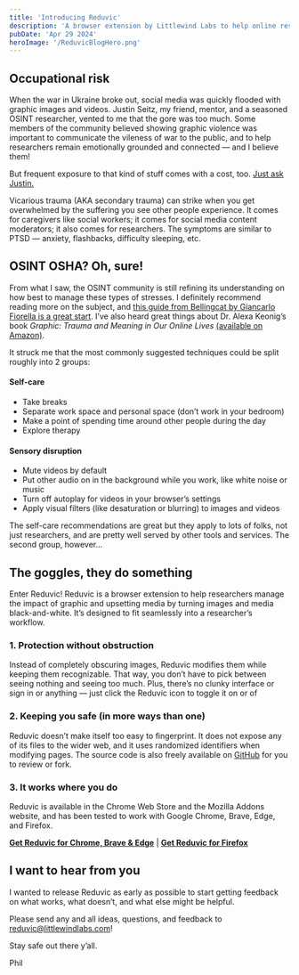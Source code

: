 ```yaml
---
title: 'Introducing Reduvic'
description: 'A browser extension by Littlewind Labs to help online researchers prevent vicarious trauma'
pubDate: 'Apr 29 2024'
heroImage: '/ReduvicBlogHero.png'
---
```


## Occupational risk

When the war in Ukraine broke out, social media was quickly flooded with graphic images and videos. Justin Seitz, my friend, mentor, and a seasoned OSINT researcher, vented to me that the gore was too much. Some members of the community believed showing graphic violence was important to communicate the vileness of war to the public, and to help researchers remain emotionally grounded and connected — and I believe them!

But frequent exposure to that kind of stuff comes with a cost, too. [Just ask Justin.](https://www.bullshithunting.com/p/the-work-we-do-on-vicarious-trauma)

Vicarious trauma (AKA secondary trauma) can strike when you get overwhelmed by the suffering you see other people experience. It comes for caregivers like social workers; it comes for social media content moderators; it also comes for researchers. The symptoms are similar to PTSD — anxiety, flashbacks, difficulty sleeping, etc.

## OSINT OSHA? Oh, sure!

From what I saw, the OSINT community is still refining its understanding on how best to manage these types of stresses. I definitely recommend reading more on the subject, and [this guide from Bellingcat by Giancarlo Fiorella is a great start](https://www.notion.so/10666e3a58e7406b81a993e9ca9d962d?pvs=21). I’ve also heard great things about Dr. Alexa Keonig’s book *Graphic: Trauma and Meaning in Our Online Lives* [(available on Amazon)](https://www.amazon.com/Graphic-Trauma-Meaning-Online-Lives/dp/1108995748/).

It struck me that the most commonly suggested techniques could be split roughly into 2 groups:
#### Self-care
 - Take breaks
 - Separate work space and personal space (don’t work in your bedroom)
 - Make a point of spending time around other people during the day
 - Explore therapy


#### Sensory disruption
 - Mute videos by default
 - Put other audio on in the background while you work, like white noise or music
 - Turn off autoplay for videos in your browser’s settings
 - Apply visual filters (like desaturation or blurring) to images and videos

The self-care recommendations are great but they apply to lots of folks, not just researchers, and are pretty well served by other tools and services. The second group, however…

## The goggles, they do something

Enter Reduvic! Reduvic is a browser extension to help researchers manage the impact of graphic and upsetting media by turning images and media black-and-white. It’s designed to fit seamlessly into a researcher’s workflow.

### 1. Protection without obstruction

Instead of completely obscuring images, Reduvic modifies them while keeping them recognizable. That way, you don’t have to pick between seeing nothing and seeing too much. Plus, there’s no clunky interface or sign in or anything — just click the Reduvic icon to toggle it on or of

### 2. Keeping you safe (in more ways than one)

Reduvic doesn’t make itself too easy to fingerprint. It does not expose any of its files to the wider web, and it uses randomized identifiers when modifying pages. The source code is also freely available on [GitHub](https://www.github.com/littlewindlabs/reduvic) for you to review or fork.

### 3. It works where you do

Reduvic is available in the Chrome Web Store and the Mozilla Addons website, and has been tested to work with Google Chrome, Brave, Edge, and Firefox.

[**Get Reduvic for Chrome, Brave & Edge**](https://chromewebstore.google.com/detail/reduvic/ojfkafjidndcgpeaobingnedffpbldkp) | [**Get Reduvic for Firefox**](https://addons.mozilla.org/en-US/firefox/addon/reduvic/)

## I want to hear from you

I wanted to release Reduvic as early as possible to start getting feedback on what works, what doesn’t, and what else might be helpful.

Please send any and all ideas, questions, and feedback to [reduvic@littlewindlabs.com](mailto:reduvic@littlewindlabs.com)!

Stay safe out there y’all.

Phil